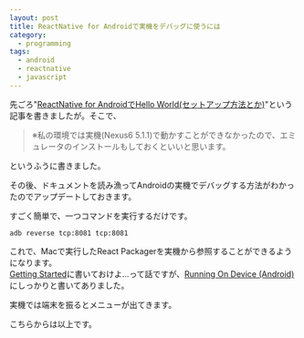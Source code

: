 ```yaml
---
layout: post
title: ReactNative for Androidで実機をデバッグに使うには
category:
  - programming
tags:
  - android
  - reactnative
  - javascript
---
```


先ごろ"[ReactNative for AndroidでHello World(セットアップ方法とか)](https://yslibrary.net/2015/09/15/reactnative-for-android-hello-world/)"という記事を書きましたが。そこで、

> ※私の環境では実機(Nexus6 5.1.1)で動かすことができなかったので、エミュレータのインストールもしておくといいと思います。

というふうに書きました。

その後、ドキュメントを読み漁ってAndroidの実機でデバッグする方法がわかったのでアップデートしておきます。

すごく簡単で、一つコマンドを実行するだけです。

```
adb reverse tcp:8081 tcp:8081
```

これで、Macで実行したReact Packagerを実機から参照することができるようになります。  
[Getting Started](http://facebook.github.io/react-native/docs/getting-started.html#content)に書いておけよ…って話ですが、[Running On Device (Android)](http://facebook.github.io/react-native/docs/running-on-device-android.html#content)にしっかりと書いてありました。

実機では端末を振るとメニューが出てきます。

こちらからは以上です。
